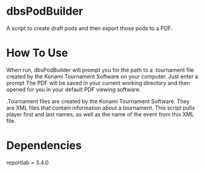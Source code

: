 # dbsPodBuilder
A script to create draft pods and then export those pods to a PDF.

# How To Use
When run, dbsPodBuilder will prompt you for the path to a .tournament file created by the Konami Tournament Software 
on your computer. Just enter a prompt  The PDF will be saved in your current 
working directory and then opened for you in your default PDF viewing software.

.Tournament files are created by the Konami Tournament Software. They are XML files that contain information about
a tournament. This script pulls player first and last names, as well as the name of the event from this XML file.

# Dependencies

reportlab = 3.4.0
